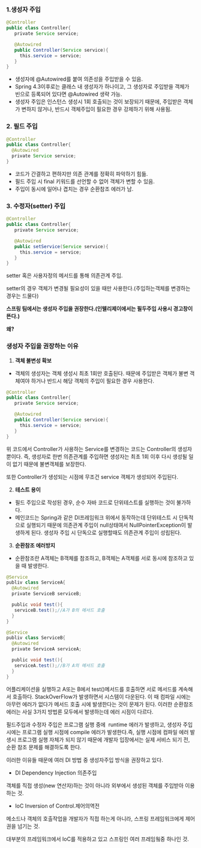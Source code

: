 ### **1.생성자 주입**

```java
@Controller
public class Controller{
   private Service service;

   @Autowired
   public Controller(Service service){
     this.service = service;
   }
}
```

- 생성자에 @Autowired를 붙여 의존성을 주입받을 수 있음.
- Spring 4.3이후로는 클래스 내 생성자가 하나이고, 그 생성자로 주입받을 객체가 빈으로 등록되어 있다면 @Autowired 생략 가능.
- 생성자 주입은 인스턴스 생성시 1회 호출되는 것이 보장되기 때문에, 주입받은 객체가 변하지 않거나, 반드시 객체주입이 필요한 경우 강제하기 위해 사용됨.

### **2. 필드 주입**

```java
@Controller
public class Controller{
  @Autowired
  private Service service;
}
```

- 코드가 간결하고 편하지만 의존 관계를 정확히 파악하기 힘듦.
- 필드 주입 시 final 키워드를 선언할 수 없어 객체가 변할 수 있음.
- 주입이 동시에 일어나 겹치는 경우 순환참조 에러가 남.

### **3. 수정자(setter) 주입**

```java
@Controller
public class Controller{
   private Service service;

   @Autowired
   public setService(Service service){
     this.service = service;
   }
}

```

setter 혹은 사용자정의 메서드를 통해 의존관계 주입.

setter의 경우 객체가 변경될 필요성이 있을 때만 사용한다.(주입하는객체를 변경하는 경우는 드물다)

**스프링 팀에서는 생성자 주입을 권장한다.(인텔리제이에서는 필두주입 사용시 경고창이 뜬다.)** 

**왜?**

### **생성자 주입을 권장하는 이유**

1. **객체 불변성 확보**

- 객체의 생성자는 객체 생성시 최초 1회만 호출된다. 때문에 주입받은 객체가 불변 객체여야 하거나 반드시 해당 객체의 주입이 필요한 경우 사용한다.

```java
@Controller
public class Controller{
   private Service service;

   @Autowired
   public Controller(Service service){
     this.service = service;
   }
}
```

위 코드에서 Controller가 사용하는 Service를 변경하는 코드는 Controller의 생성자뿐이다. 
즉, 생성자로 한번 의존관계를 주입하면 생성자는 최초 1회 이후 다시 생성될 일이 없기 때문에 불변객체를 보장한다.

또한 Controller가 생성되는 시점에 무조건 service 객체가 생성되어 주입된다.

2. **테스트 용이**

- 필드 주입으로 작성된 경우, 순수 자바 코드로 단위테스트를 실행하는 것이 불가하다.
- 메인코드는 Spring과 같은 DI프레임워크 위에서 동작하는데 단위테스트 시 단독적으로 실행되기 때문에 의존관계 주입이 null상태여서 NullPointerException이 발생하게 된다. 
생성자 주입 시 단독으로 실행할때도 의존관계 주입이 성립된다.

3. **순환참조 에러방지**

- 순환참조란 A객체는 B객체를 참조하고, B객체는 A객체를 서로 동시에 참조하고 있을 때 발생한다.

```java
@Service
publiv class ServiceA{
  @Autowired
  private ServiceB serviceB;

  public void test(){
   serviceB.test();//A가 B의 메서드 호출
  }
}
```

```java
@Service
publiv class ServiceB{
  @Autowired
  private ServiceA serviceA;

  public void test(){
   serviceA.test();//B가 A의 메서드 호출
  }
}
```

어플리케이션을 실행하고 A또는 B에서 test()메서드를 호출하면 서로 메서드를 계속해서 호출하다. StackOverFlow가 발생하면서 시스템이 다운된다. 이 때 컴파일 시에는 아무런 에러가 없다가 메서드 호출 시에 발생한다는 것이 문제가 된다. 이러한 순환참조 에러는 사실 3가지 방법론 모두에서 발생하는데 에러 시점이 다르다.

필드주입과 수정자 주입은 프로그램 실행 중에  runtime 에러가 발생하고, 생성자 주입시에는 프로그램 실행 시점에 compile 에러가 발생한다.즉, 실행 시점에 컴파일 에러 발생시 프로그램 실행 자체가 되지 않기 때문에 개발자 입장에서는 실제 서비스 되기 전, 순환 참조 문제를 해결하도록 한다.

이러한 이유들 때문에 여러 DI 방법 중 생성자주입 방식을 권장하고 있다.

- DI Dependency Injection 의존주입

객체를 직접 생성(new 연산자)하는 것이 아니라 외부에서 생성된 객체를 주입받아 이용하는 것.

- IoC Inversion of Control.제어의역전

메소드나 객체의 호출작업을 개발자가 직접 하는게 아니라, 스프링 프레임워크에게 제어권을 넘기는 것.

대부분의 프레임워크에서 IoC를 적용하고 있고 스프링인 여러 프레임웤중 하나인 것.
